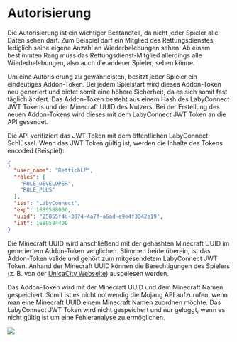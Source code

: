 # Autorisierung

Die Autorisierung ist ein wichtiger Bestandteil, da nicht jeder Spieler alle Daten sehen darf. Zum Beispiel darf ein
Mitglied des Rettungsdienstes lediglich seine eigene Anzahl an Wiederbelebungen sehen. Ab einem bestimmten Rang muss
das Rettungsdienst-Mitglied allerdings alle Wiederbelebungen, also auch die anderer Spieler, sehen könne.

Um eine Autorisierung zu gewährleisten, besitzt jeder Spieler ein eindeutiges Addon-Token. Bei jedem Spielstart wird
dieses Addon-Token neu generiert und bietet somit eine höhere Sicherheit, da es sich somit fast täglich ändert. Das
Addon-Token besteht aus einem Hash des LabyConnect JWT Tokens und der Minecraft UUID des Nutzers. Bei der Erstellung des
neuen Addon-Tokens wird dieses mit dem LabyConnect JWT Token an die API gesendet.

Die API verifiziert das JWT Token mit dem öffentlichen LabyConnect Schlüssel. Wenn das JWT Token gültig ist, werden die
Inhalte des Tokens encoded (Beispiel):

```json
{
  "user_name": "RettichLP",
  "roles": [
    "ROLE_DEVELOPER",
    "ROLE_PLUS"
  ],
  "iss": "LabyConnect",
  "exp": 1689588000,
  "uuid": "25855f4d-3874-4a7f-a6ad-e9e4f3042e19",
  "iat": 1689584400
}
```

Die Minecraft UUID wird anschließend mit der gehashten Minecraft UUID im generiertem Addon-Token verglichen. Stimmen
beide überein, ist das Addon-Token valide und gehört zum mitgesendetem LabyConnect JWT Token. Anhand der Minecraft UUID
können die Berechtigungen des Spielers (z. B. von der [UnicaCity Webseite](https://unicacity.de/)) ausgelesen werden.

Das Addon-Token wird mit der Minecraft UUID und dem Minecraft Namen gespeichert. Somit ist es nicht notwendig die Mojang
API aufzurufen, wenn man eine Minecraft UUID einem Minecraft Namen zuordnen möchte. Das LabyConnect JWT Token wird nicht
gespeichert und nur geloggt, wenn es nicht gültig ist um eine Fehleranalyse zu ermöglichen.

![](https://i.imgur.com/d0kXGI7.jpg)